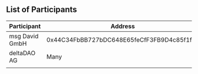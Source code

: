 ## List of Participants

| Participant    | Address                                    | Status    | SD                                                         |
| -------------- | ------------------------------------------ | --------- | ---------------------------------------------------------- |
| msg David GmbH | 0x44C34FbBB727bDC648E65feCfF3FB9D4c85f1fe4 | Consumer  | https://delta-dao.com/.well-known/participantMsgDavid.json |
| deltaDAO AG    | Many                                       | Federator | https://delta-dao.com/.well-known/participantdeltadao.json |
|                |                                            |           |                                                            |
